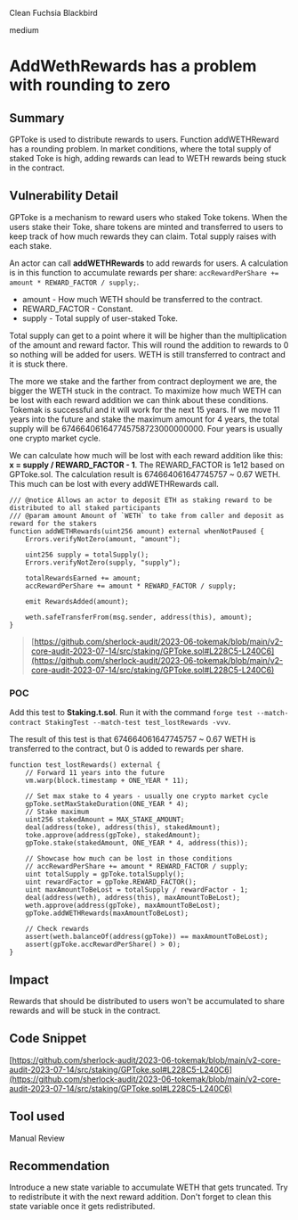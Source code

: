 Clean Fuchsia Blackbird

medium

# AddWethRewards has a problem with rounding to zero
## Summary

GPToke is used to distribute rewards to users. Function addWETHReward has a rounding problem. In market conditions, where the total supply of staked Toke is high, adding rewards can lead to WETH rewards being stuck in the contract.

## Vulnerability Detail

GPToke is a mechanism to reward users who staked Toke tokens. When the users stake their Toke, share tokens are minted and transferred to users to keep track of how much rewards they can claim. Total supply raises with each stake.

An actor can call **addWETHRewards** to add rewards for users. A calculation is in this function to accumulate rewards per share: ```accRewardPerShare += amount * REWARD_FACTOR / supply;```.

- amount - How much WETH should be transferred to the contract.
- REWARD_FACTOR - Constant.
- supply - Total supply of user-staked Toke.

Total supply can get to a point where it will be higher than the multiplication of the amount and reward factor. This will round the addition to rewards to 0 so nothing will be added for users. WETH is still transferred to contract and it is stuck there.

The more we stake and the farther from contract deployment we are, the bigger the WETH stuck in the contract. To maximize how much WETH can be lost with each reward addition we can think about these conditions. Tokemak is successful and it will work for the next 15 years. If we move 11 years into the future and stake the maximum amount for 4 years, the total supply will be 674664061647745758723000000000. Four years is usually one crypto market cycle.

We can calculate how much will be lost with each reward addition like this: **x = supply / REWARD_FACTOR - 1**. The REWARD_FACTOR is 1e12 based on GPToke.sol. The calculation result is 674664061647745757 ~ 0.67 WETH. This much can be lost with every addWETHRewards call.

```solidity
/// @notice Allows an actor to deposit ETH as staking reward to be distributed to all staked participants
/// @param amount Amount of `WETH` to take from caller and deposit as reward for the stakers
function addWETHRewards(uint256 amount) external whenNotPaused {
    Errors.verifyNotZero(amount, "amount");

    uint256 supply = totalSupply();
    Errors.verifyNotZero(supply, "supply");

    totalRewardsEarned += amount;
    accRewardPerShare += amount * REWARD_FACTOR / supply;

    emit RewardsAdded(amount);

    weth.safeTransferFrom(msg.sender, address(this), amount);
}
```

> [https://github.com/sherlock-audit/2023-06-tokemak/blob/main/v2-core-audit-2023-07-14/src/staking/GPToke.sol#L228C5-L240C6](https://github.com/sherlock-audit/2023-06-tokemak/blob/main/v2-core-audit-2023-07-14/src/staking/GPToke.sol#L228C5-L240C6)

### POC

Add this test to **Staking.t.sol**. Run it with the command ```forge test --match-contract StakingTest --match-test test_lostRewards -vvv```.

The result of this test is that 674664061647745757 ~ 0.67 WETH is transferred to the contract, but 0 is added to rewards per share.

```solidity
function test_lostRewards() external {
    // Forward 11 years into the future
    vm.warp(block.timestamp + ONE_YEAR * 11);

    // Set max stake to 4 years - usually one crypto market cycle
    gpToke.setMaxStakeDuration(ONE_YEAR * 4);
    // Stake maximum
    uint256 stakedAmount = MAX_STAKE_AMOUNT;
    deal(address(toke), address(this), stakedAmount);
    toke.approve(address(gpToke), stakedAmount);
    gpToke.stake(stakedAmount, ONE_YEAR * 4, address(this));

    // Showcase how much can be lost in those conditions
    // accRewardPerShare += amount * REWARD_FACTOR / supply;
    uint totalSupply = gpToke.totalSupply();
    uint rewardFactor = gpToke.REWARD_FACTOR();
    uint maxAmountToBeLost = totalSupply / rewardFactor - 1;
    deal(address(weth), address(this), maxAmountToBeLost);
    weth.approve(address(gpToke), maxAmountToBeLost);
    gpToke.addWETHRewards(maxAmountToBeLost);

    // Check rewards
    assert(weth.balanceOf(address(gpToke)) == maxAmountToBeLost);
    assert(gpToke.accRewardPerShare() > 0);
}
```

## Impact

Rewards that should be distributed to users won't be accumulated to share rewards and will be stuck in the contract.

## Code Snippet

[https://github.com/sherlock-audit/2023-06-tokemak/blob/main/v2-core-audit-2023-07-14/src/staking/GPToke.sol#L228C5-L240C6](https://github.com/sherlock-audit/2023-06-tokemak/blob/main/v2-core-audit-2023-07-14/src/staking/GPToke.sol#L228C5-L240C6)

## Tool used

Manual Review

## Recommendation

Introduce a new state variable to accumulate WETH that gets truncated. Try to redistribute it with the next reward addition. Don't forget to clean this state variable once it gets redistributed.
